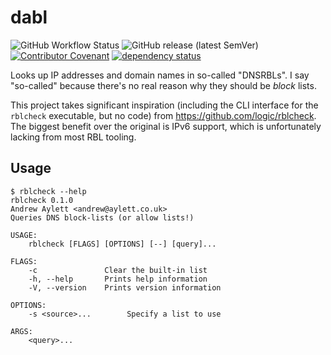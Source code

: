 dabl
========

![GitHub Workflow Status](https://img.shields.io/github/workflow/status/andrewaylett/rblcheck/Rust)
![GitHub release (latest SemVer)](https://img.shields.io/github/v/release/andrewaylett/rblcheck?sort=semver)
[![Contributor Covenant](https://img.shields.io/badge/Contributor%20Covenant-v2.0%20adopted-ff69b4.svg)](code_of_conduct.md)
[![dependency status](https://deps.rs/repo/github/andrewaylett/rblcheck/status.svg)](https://deps.rs/repo/github/andrewaylett/rblcheck)

Looks up IP addresses and domain names in so-called "DNSRBLs".
I say "so-called" because there's no real reason why they should be _block_ lists.

This project takes significant inspiration (including the CLI interface for the `rblcheck` executable, but no code) from https://github.com/logic/rblcheck.
The biggest benefit over the original is IPv6 support, which is unfortunately lacking from most RBL tooling.

Usage
-----

```
$ rblcheck --help
rblcheck 0.1.0
Andrew Aylett <andrew@aylett.co.uk>
Queries DNS block-lists (or allow lists!)

USAGE:
    rblcheck [FLAGS] [OPTIONS] [--] [query]...

FLAGS:
    -c               Clear the built-in list
    -h, --help       Prints help information
    -V, --version    Prints version information

OPTIONS:
    -s <source>...        Specify a list to use

ARGS:
    <query>...
```
